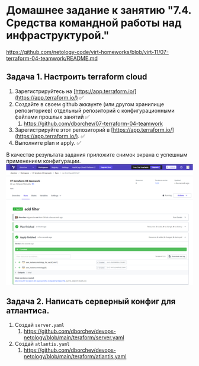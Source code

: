 # Домашнее задание к занятию "7.4. Средства командной работы над инфраструктурой."

https://github.com/netology-code/virt-homeworks/blob/virt-11/07-terraform-04-teamwork/README.md

## Задача 1. Настроить terraform cloud
1. Зарегистрируйтесь на [https://app.terraform.io/](https://app.terraform.io/) ✅ 
2. Создайте в своем github аккаунте (или другом хранилище репозиториев) отдельный репозиторий с
 конфигурационными файлами прошлых занятий ✅ 
   1. https://github.com/dborchev/07-terraform-04-teamwork
3. Зарегистрируйте этот репозиторий в [https://app.terraform.io/](https://app.terraform.io/). ✅ 
4. Выполните plan и apply. ✅ 

В качестве результата задания приложите снимок экрана с успешным применением конфигурации.
![screenshots/terraform-cl;oud-plan-apply.png](screenshots/terraform-cl;oud-plan-apply.png)


## Задача 2. Написать серверный конфиг для атлантиса. 
1. Создай `server.yaml`
   1. https://github.com/dborchev/devops-netology/blob/main/teraform/server.yaml
2. Создай `atlantis.yaml`
   1. https://github.com/dborchev/devops-netology/blob/main/teraform/atlantis.yaml
